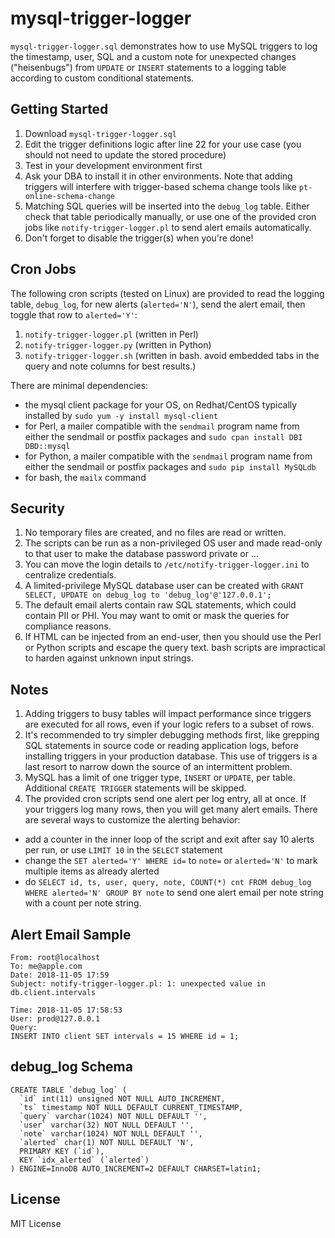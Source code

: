 # mysql-trigger-logger
`mysql-trigger-logger.sql` demonstrates how to use MySQL triggers to log the timestamp, user, SQL and a custom note for unexpected changes ("heisenbugs") from `UPDATE` or `INSERT` statements to a logging table according to custom conditional statements.

## Getting Started

1. Download `mysql-trigger-logger.sql`
2. Edit the trigger definitions logic after line 22 for your use case (you should not need to update the stored procedure)
3. Test in your development environment first
4. Ask your DBA to install it in other environments. Note that adding triggers will interfere with trigger-based schema change tools like `pt-online-schema-change`
5. Matching SQL queries will be inserted into the `debug_log` table. Either check that table periodically manually, or use one of the provided cron jobs like `notify-trigger-logger.pl` to send alert emails automatically.
6. Don't forget to disable the trigger(s) when you're done!

## Cron Jobs

The following cron scripts (tested on Linux) are provided to read the logging table, `debug_log`, for new alerts (`alerted='N'`), send the alert email, then toggle that row to `alerted='Y'`:

1. `notify-trigger-logger.pl` (written in Perl)
2. `notify-trigger-logger.py` (written in Python)
3. `notify-trigger-logger.sh` (written in bash. avoid embedded tabs in the query and note columns for best results.)

There are minimal dependencies:

* the mysql client package for your OS, on Redhat/CentOS typically installed by `sudo yum -y install mysql-client`
* for Perl, a mailer compatible with the `sendmail` program name from either the sendmail or postfix packages and `sudo cpan install DBI DBD::mysql`
* for Python, a mailer compatible with the `sendmail` program name from either the sendmail or postfix packages and `sudo pip install MySQLdb`
* for bash, the `mailx` command

## Security

1. No temporary files are created, and no files are read or written.
2. The scripts can be run as a non-privileged OS user and made read-only to that user to make the database password private or ...
3. You can move the login details to `/etc/notify-trigger-logger.ini` to centralize credentials.
4. A limited-privilege MySQL database user can be created with `GRANT SELECT, UPDATE on debug_log to 'debug_log'@'127.0.0.1';`
5. The default email alerts contain raw SQL statements, which could contain PII or PHI. You may want to omit or mask the queries for compliance reasons.
6. If HTML can be injected from an end-user, then you should use the Perl or Python scripts and escape the query text. bash scripts are impractical to harden against unknown input strings.

## Notes

1. Adding triggers to busy tables will impact performance since triggers are executed for all rows, even if your logic refers to a subset of rows.
2. It's recommended to try simpler debugging methods first, like grepping SQL statements in source code or reading application logs, before installing triggers in your production database. This use of triggers is a last resort to narrow down the source of an intermittent  problem.
3. MySQL has a limit of one trigger type, `INSERT` or `UPDATE`, per table. Additional `CREATE TRIGGER` statements will be skipped.
4. The provided cron scripts send one alert per log entry, all at once. If your triggers log many rows, then you will get many alert emails. There are several ways to customize the alerting behavior:
  * add a counter in the inner loop of the script and exit after say 10 alerts per run, or use `LIMIT 10` in the `SELECT` statement
  * change the `SET alerted='Y' WHERE id=` to `note=` or `alerted='N'` to mark multiple items as already alerted
  * do `SELECT id, ts, user, query, note, COUNT(*) cnt FROM debug_log WHERE alerted='N' GROUP BY note` to send one alert email per note string with a count per note string.

## Alert Email Sample

```text
From: root@localhost
To: me@apple.com
Date: 2018-11-05 17:59
Subject: notify-trigger-logger.pl: 1: unexpected value in db.client.intervals

Time: 2018-11-05 17:58:53
User: prod@127.0.0.1
Query:
INSERT INTO client SET intervals = 15 WHERE id = 1;
```

## debug_log Schema

```text
CREATE TABLE `debug_log` (
  `id` int(11) unsigned NOT NULL AUTO_INCREMENT,
  `ts` timestamp NOT NULL DEFAULT CURRENT_TIMESTAMP,
  `query` varchar(1024) NOT NULL DEFAULT '',
  `user` varchar(32) NOT NULL DEFAULT '',
  `note` varchar(1024) NOT NULL DEFAULT '',
  `alerted` char(1) NOT NULL DEFAULT 'N',
  PRIMARY KEY (`id`),
  KEY `idx_alerted` (`alerted`)
) ENGINE=InnoDB AUTO_INCREMENT=2 DEFAULT CHARSET=latin1;
```

## License

MIT License
